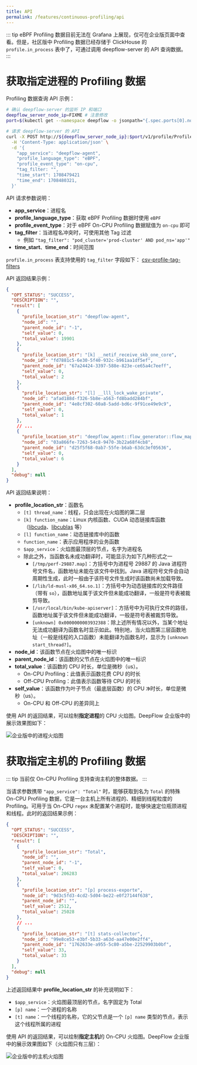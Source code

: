 ```yaml
---
title: API
permalink: /features/continuous-profiling/api
---
```


::: tip
eBPF Profiling 数据目前无法在 Grafana 上展现，仅可在企业版页面中查看。但是，社区版中 Profiling 数据已经存储于 ClickHouse 的 `profile.in_process` 表中了，可通过调用 deepflow-server 的 API 查询数据。
:::

# 获取指定进程的 Profiling 数据

Profiling 数据查询 API 示例：

```bash
# 确认 deepflow-server 的监听 IP 和端口
deepflow_server_node_ip=FIXME # 注意修改
port=$(kubectl get --namespace deepflow -o jsonpath="{.spec.ports[0].nodePort}" services deepflow-server)

# 请求 deepflow-server 的 API
curl -X POST http://${deepflow_server_node_ip}:$port/v1/profile/ProfileTracing \
  -H 'Content-Type: application/json' \
  -d '{
    "app_service": "deepflow-agent",
    "profile_language_type": "eBPF",
    "profile_event_type": "on-cpu",
    "tag_filter: "",
    "time_start": 1708479421
    "time_end": 1708480321,
  }'
```

API 请求参数说明：

- **app_service**：进程名
- **profile_language_type**：获取 eBPF Profiling 数据时使用 `eBPF`
- **profile_event_type**：对于 eBPF On-CPU Profiling 数据赋值为 `on-cpu` 即可
- **tag_filter**：当进程名冲突时，可使用其他 Tag 过滤
  - 例如 `"tag_filter": "pod_cluster='prod-cluster' AND pod_ns='app'"`
- **time_start**、**time_end**：时间范围

`profile.in_process` 表支持使用的 `tag_filter` 字段如下：
[csv-profile-tag-filters](https://raw.githubusercontent.com/deepflowio/deepflow/main/server/querier/db_descriptions/clickhouse/tag/profile/in_process.ch)

API 返回结果示例：

```json
{
  "OPT_STATUS": "SUCCESS",
  "DESCRIPTION": "",
  "result": [
    {
      "profile_location_str": "deepflow-agent",
      "node_id": "",
      "parent_node_id": "-1",
      "self_value": 0,
      "total_value": 19901
    },
    {
      "profile_location_str": "[k] __netif_receive_skb_one_core",
      "node_id": "fd7881c5-6e30-5f40-932c-b961aa1df5ef",
      "parent_node_id": "67a24424-3397-588e-823e-ce65a4c7eeff",
      "self_value": 0,
      "total_value": 2
    },
    {
      "profile_location_str": "[l] __lll_lock_wake_private",
      "node_id": "afad188d-f326-5b8e-a563-fd8badd284bf",
      "parent_node_id": "4e8cf302-60a8-5add-bd6c-9f91ce49e9c9",
      "self_value": 0,
      "total_value": 1
    },
    // ...
    {
      "profile_location_str": "deepflow_agent::flow_generator::flow_map::FlowMap::inject_meta_packet::h553351a860254660",
      "node_id": "03a866fe-7263-54c8-9470-3b22a68f4cb8",
      "parent_node_id": "d25f5f68-0ab7-55fe-b6ab-63dc3ef05636",
      "self_value": 0,
      "total_value": 6
    }
  ],
  "debug": null
}
```

API 返回结果说明：

- **profile_location_str**：函数名
  - `[t] thread_name`：线程，只会出现在火焰图的第二层
  - `[k] function_name`：Linux 内核函数、CUDA 动态链接库函数（[libcuda](https://developer.nvidia.com/cuda-toolkit)、[libcublas](https://developer.nvidia.com/cublas) 等）
  - `[l] function_name`：动态链接库中的函数
  - `function_name`：表示应用程序的业务函数
  - `$app_service`：火焰图最顶层的节点，名字为进程名
  - 除此之外，当函数名未成功翻译时，可能显示为如下几种形式之一
    - `[/tmp/perf-29887.map]`：方括号中为进程号 29887 的 Java 进程符号文件名，函数地址未能在该文件中找到。Java 进程符号文件会自动周期性生成，此时一般由于该符号文件生成时该函数尚未加载导致。
    - `[/lib/ld-musl-x86_64.so.1]`：方括号中为动态链接库的文件路径（带有 `so`），函数地址属于该文件但未能成功翻译，一般是符号表被裁剪导致。
    - `[/usr/local/bin/kube-apiserver]`：方括号中为可执行文件的路径，函数地址属于该文件但未能成功翻译，一般是符号表被裁剪导致。
    - `[unknown] 0x0000000003932388`：除上述所有情况以外，当某个地址无法成功翻译为函数名时显示如此。特别地，当火焰图第三层函数地址（一般是线程的入口函数）未能翻译为函数名时，显示为 `[unknown start_thread?]`。
- **node_id**：该函数节点在火焰图中的唯一标识
- **parent_node_id**：该函数的父节点在火焰图中的唯一标识
- **total_value**：该函数的 CPU 时长，单位是微秒（us）。
  - On-CPU Profiling：此值表示函数花费 CPU 的时长
  - Off-CPU Profiling：此值表示函数等待 CPU 的时长
- **self_value**：该函数作为叶子节点（最底层函数）的 CPU `净`时长，单位是微秒（us）。
  - On-CPU 和 Off-CPU 的差异同上

使用 API 的返回结果，可以绘制**指定进程**的 CPU 火焰图。DeepFlow 企业版中的展示效果图如下：

![企业版中的进程火焰图](https://yunshan-guangzhou.oss-cn-beijing.aliyuncs.com/pub/pic/202405146642dfa9701ce.jpg)

# 获取指定主机的 Profiling 数据

::: tip
当前仅 On-CPU Profiling 支持查询主机的整体数据。
:::

当请求参数携带 `"app_service": "Total"` 时，能够获取到名为 `Total` 的特殊 On-CPU Profiling 数据，它是一台主机上所有进程的、精细到线程粒度的 Profiling。可用于当 On-CPU `regex` 未配置某个进程时，能够快速定位瓶颈进程和线程。此时的返回结果示例：

```json
{
  "OPT_STATUS": "SUCCESS",
  "DESCRIPTION": "",
  "result": [
    {
      "profile_location_str": "Total",
      "node_id": "",
      "parent_node_id": "-1",
      "self_value": 0,
      "total_value": 206283
    },
    {
      "profile_location_str": "[p] process-exporte",
      "node_id": "9d3c5fd3-4cd2-5d04-be22-e0f27144f638",
      "parent_node_id": "",
      "self_value": 2512,
      "total_value": 25028
    },
    // ...
    {
      "profile_location_str": "[t] stats-collector",
      "node_id": "99e8ce53-e3bf-5b33-a63d-aa47e00e2ff4",
      "parent_node_id": "1762633e-a955-5c80-a5be-22529903b0bf",
      "self_value": 33,
      "total_value": 33
    }
  ],
  "debug": null
}
```

上述返回结果中 **profile_location_str** 的补充说明如下：

- `$app_service`：火焰图最顶层的节点，名字固定为 Total
- `[p] name`：一个进程的名称
- `[t] name`：一个线程的名称，它的父节点是一个 `[p] name` 类型的节点，表示这个线程所属的进程

使用 API 的返回结果，可以绘制**指定主机**的 On-CPU 火焰图。DeepFlow 企业版中的展示效果图如下（火焰图只有三层）：

![企业版中的主机火焰图](https://yunshan-guangzhou.oss-cn-beijing.aliyuncs.com/pub/pic/202405146642dfab0d31a.jpg)
